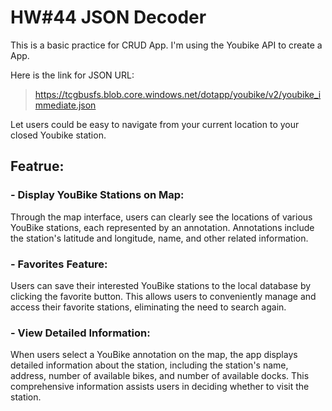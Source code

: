 # HW#44 JSON Decoder
This is a basic practice for CRUD App.
I'm using the Youbike API to create a App.

Here is the link for JSON URL:
> https://tcgbusfs.blob.core.windows.net/dotapp/youbike/v2/youbike_immediate.json

Let users could be easy to navigate from your current location to your closed Youbike station.


## Featrue: 

### - Display YouBike Stations on Map:
Through the map interface, users can clearly see the locations of various YouBike stations, each represented by an annotation. Annotations include the  station's latitude and longitude, name, and other related information.

### - Favorites Feature:
Users can save their interested YouBike stations to the local database by clicking the favorite button. This allows users to conveniently manage and access their favorite stations, eliminating the need to search again.

### - View Detailed Information:
When users select a YouBike annotation on the map, the app displays detailed information about the station, including the station's name, address, number of available bikes, and number of available docks. This comprehensive information assists users in deciding whether to visit the station.

